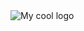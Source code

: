 <img src="[/docs/logo.png](https://github.com/Umersaeed81/linkedin/blob/main/TT8.png)https://github.com/Umersaeed81/linkedin/blob/main/TT8.png)https://github.com/Umersaeed81/linkedin/blob/main/TT8.png)https://github.com/Umersaeed81/linkedin/blob/main/TT8.png" alt="My cool logo"/>
